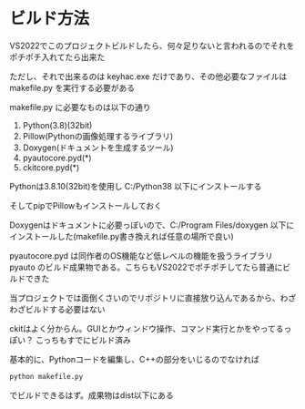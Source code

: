 # ビルド方法

VS2022でこのプロジェクトビルドしたら、何々足りないと言われるのでそれをポチポチ入れてたら出来た

ただし、それで出来るのは keyhac.exe だけであり、その他必要なファイルは makefile.py を実行する必要がある

makefile.py に必要なものは以下の通り

1. Python(3.8)(32bit)
2. Pillow(Pythonの画像処理するライブラリ)
3. Doxygen(ドキュメントを生成するツール)
4. pyautocore.pyd(*)
5. ckitcore.pyd(*)

Pythonは3.8.10(32bit)を使用し C:/Python38 以下にインストールする

そしてpipでPillowもインストールしておく

Doxygenはドキュメントに必要っぽいので、C:/Program Files/doxygen 以下にインストールした(makefile.py書き換えれば任意の場所で良い)

pyautocore.pyd は同作者のOS機能など低レベルの機能を扱うライブラリ pyauto のビルド成果物である。こちらもVS2022でポチポチしてたら普通にビルドできた

当プロジェクトでは面倒くさいのでリポジトリに直接放り込んであるから、わざわざビルドする必要はない

ckitはよく分からん。GUIとかウィンドウ操作、コマンド実行とかをやってるっぽい？
こっちもすでにビルド済み

基本的に、Pythonコードを編集し、C++の部分をいじるのでなければ

```python
python makefile.py
```

でビルドできるはず。成果物はdist以下にある
